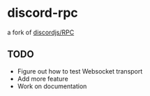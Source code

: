 # discord-rpc

a fork of [discordjs/RPC](https://github.com/discordjs/RPC)

## TODO

- Figure out how to test Websocket transport
- Add more feature
- Work on documentation
